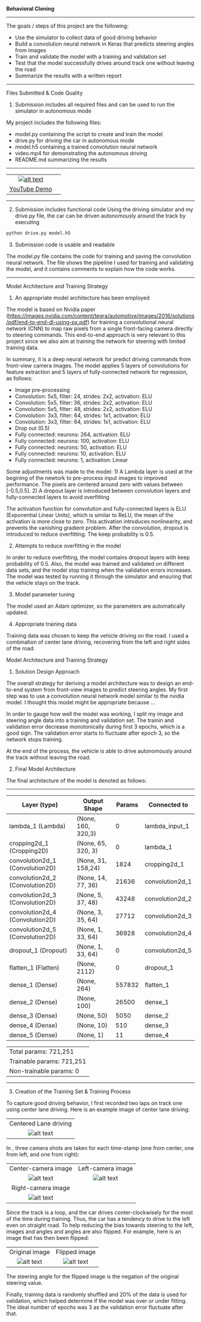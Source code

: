 **Behavioral Cloning** 

---

The goals / steps of this project are the following:

* Use the simulator to collect data of good driving behavior
* Build a convolution neural network in Keras that predicts steering angles from images
* Train and validate the model with a training and validation set
* Test that the model successfully drives around track one without leaving the road
* Summarize the results with a written report


[//]: # (Image References)

[sim1]: ./images/sim_1.png "Result"
[center1]: ./images/center_1.jpg "Grayscaling"
[center2]: ./images/center_2.jpg "Recovery Image"
[center2f]: ./images/center_2_flip.jpg "Recovery Image"
[left1]: ./images/left_1.jpg "Recovery Image"
[left2]: ./images/left_2.jpg "Recovery Image"
[right1]: ./images/right_1.jpg "Normal Image"
[right2]: ./images/right_2.jpg "Flipped Image"


---
Files Submitted & Code Quality

1. Submission includes all required files and can be used to run the simulator in autonomous mode

My project includes the following files:

* model.py containing the script to create and train the model
* drive.py for driving the car in autonomous mode
* model.h5 containing a trained convolution neural network 
* video.mp4 for demonstrating the autonomous driving
* README.md summarizing the results


---
| ||
|:--------:|:------------:|
|[![alt text][sim1]](https://youtu.be/nPoJt520_MA)|
|[YouTube Demo](https://youtu.be/nPoJt520_MA)|



---
2. Submission includes functional code
Using the driving simulator and my drive.py file, the car can be driven autonomously around the track by executing 
```sh
python drive.py model.h5
```

3. Submission code is usable and readable

The model.py file contains the code for training and saving the convolution neural network. The file shows the pipeline I used for training and validating the model, and it contains comments to explain how the code works.

---
Model Architecture and Training Strategy

1. An appropriate model architecture has been employed

The model is based on Nvidia paper (https://images.nvidia.com/content/tegra/automotive/images/2016/solutions/pdf/end-to-end-dl-using-px.pdf) for training a convolutional neural network (CNN) to map raw pixels from a single front-facing camera directly to steering commands. This end-to-end approach is very relevant to this project since we also aim at training the network for steering with limited training data. 

In summary, it is a deep neural network for predict driving commands from front-view camera images.  The model applies 5 layers of convolutions for feature extraction and 5 layers of fully-connected network for regression, as follows:

- Image pre-processing
- Convolution: 5x5, filter: 24, strides: 2x2, activation: ELU
- Convolution: 5x5, filter: 36, strides: 2x2, activation: ELU
- Convolution: 5x5, filter: 48, strides: 2x2, activation: ELU
- Convolution: 3x3, filter: 64, strides: 1x1, activation: ELU
- Convolution: 3x3, filter: 64, strides: 1x1, activation: ELU
- Drop out (0.5)
- Fully connected: neurons: 264, activation: ELU
- Fully connected: neurons: 100, activation: ELU
- Fully connected: neurons:  50, activation: ELU
- Fully connected: neurons:  10, activation: ELU
- Fully connected: neurons:   1, activation: Linear 


Some adjustments was made to the model: 1) A Lambda layer is used at the begining of the newtork to pre-process input images to improved performance. The pixels are centered around zero with values between [-0.5,0.5].
2) A dropout layer is introduced between convolution layers and fully-connected layers to avoid overfitting 

The activation function for convolution and fully-connected layers is ELU (Exponential Linear Units), which is similar to ReLU, the mean of the activation is more close to zero. This activation introduces nonlinearity, and prevents the vanishing gradient problem. After the convolution, dropout is introduced to reduce overfitting. The keep probability is 0.5.




2. Attempts to reduce overfitting in the model

In order to reduce overfitting, the model contains dropout layers with keep probability of 0.5. Also, the model was trained and validated on different data sets, and the model stop training when the validation errors increases. The model was tested by running it through the simulator and ensuring that the vehicle stays on the track.

3. Model parameter tuning

The model used an Adam optimizer, so the parameters are automatically updated.

4. Appropriate training data

Training data was chosen to keep the vehicle driving on the road. I used a combination of center lane driving, recovering from the left and right sides of the road.

Model Architecture and Training Strategy

1. Solution Design Approach

The overall strategy for deriving a model architecture was to design an end-to-end system from front-view images to predict steering angles. My first step was to use a convolution neural network model similar to the nvidia model. I thought this model might be appropriate because ...

In order to gauge how well the model was working, I split my image and steering angle data into a training and validation set. The trainin and validation error decrease monotonically during first 3 epochs, which is a good sign. The validation error starts to fluctuate after epoch 3, so the network stops training.

At the end of the process, the vehicle is able to drive autonomously around the track without leaving the road. 

2. Final Model Architecture

The final architecture of the model is denoted as follows: 


---
| Layer (type)                   |Output Shape      |Params  |Connected to     |
|--------------------------------|------------------|--------|-----------------|
|lambda_1 (Lambda)               |(None, 160, 320,3)|0       |lambda_input_1   |
|cropping2d_1 (Cropping2D)       |(None, 65, 320, 3)|0       |lambda_1         |
|convolution2d_1 (Convolution2D) |(None, 31, 158,24)|1824    |cropping2d_1     |
|convolution2d_2 (Convolution2D) |(None, 14, 77, 36)|21636   |convolution2d_1  |
|convolution2d_3 (Convolution2D) |(None, 5, 37, 48) |43248   |convolution2d_2  |
|convolution2d_4 (Convolution2D) |(None, 3, 35, 64) |27712   |convolution2d_3  |
|convolution2d_5 (Convolution2D) |(None, 1, 33, 64) |36928   |convolution2d_4  |
|dropout_1 (Dropout)             |(None, 1, 33, 64) |0       |convolution2d_5  |
|flatten_1 (Flatten)             |(None, 2112)      |0       |dropout_1        |
|dense_1 (Dense)                 |(None, 264)       |557832  |flatten_1        |
|dense_2 (Dense)                 |(None, 100)       |26500   |dense_1          |
|dense_3 (Dense)                 |(None, 50)        |5050    |dense_2          |
|dense_4 (Dense)                 |(None, 10)        |510     |dense_3          |
|dense_5 (Dense)                 |(None, 1)         |11      |dense_4          |

|                                |     
|--------------------------------|
|Total params: 721,251 |
|Trainable params: 721,251 |
|Non-trainable params: 0 |

---

3. Creation of the Training Set & Training Process

To capture good driving behavior, I first recorded two laps on track one using center lane driving. Here is an example image of center lane driving:


|       | 
|:--------------------------------:|
| Centered Lane driving            | 
|![alt text][center2] |


In , three camera shots are taken for each time-stamp (one from center, one from left, and one from right):

| |   | 
|:--------:|:------------:|
|Center-camera image |Left-camera image |
|![alt text][center2] |![alt text][center2f]|
|Right-camera image |
|![alt text][right1]|


Since the track is a loop, and the car drives conter-clockwisely for the most of the time during training. Thus, the car has a tendency to drive to the left even on straight road. To help reducing the bias towards steering to the left, images and angles and angles are also flipped. For example, here is an image that has then been flipped:

| |   | 
|:--------:|:------------:|
|Original image |Flipped image |
|![alt text][center2] |![alt text][center2f]|


The steering angle for the flipped image is the negation of the original steering value.

Finally, training data is randomly shuffled and 20% of the data is used for validation, which helped determine if the model was over or under fitting. The ideal number of epochs was 3 as the validation error fluctuate after that.
